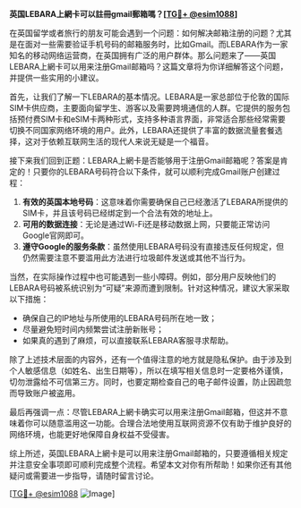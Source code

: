 **英国LEBARA上網卡可以註冊gmail郵箱嗎？[[TG💪+ @esim1088](https://t.me/s/esim1088)]**

在英国留学或者旅行的朋友可能会遇到一个问题：如何解决邮箱注册的问题？尤其是在面对一些需要验证手机号码的邮箱服务时，比如Gmail。而LEBARA作为一家知名的移动网络运营商，在英国拥有广泛的用户群体。那么问题来了——英国LEBARA上網卡可以用来注册Gmail邮箱吗？这篇文章将为你详细解答这个问题，并提供一些实用的小建议。

首先，让我们了解一下LEBARA的基本情况。LEBARA是一家总部位于伦敦的国际SIM卡供应商，主要面向留学生、游客以及需要跨境通信的人群。它提供的服务包括预付费SIM卡和eSIM卡两种形式，支持多种语言界面，非常适合那些经常需要切换不同国家网络环境的用户。此外，LEBARA还提供了丰富的数据流量套餐选择，这对于依赖互联网生活的现代人来说无疑是一个福音。

接下来我们回到正题：LEBARA上網卡是否能够用于注册Gmail邮箱呢？答案是肯定的！只要你的LEBARA号码符合以下条件，就可以顺利完成Gmail账户创建过程：

1. **有效的英国本地号码**：这意味着你需要确保自己已经激活了LEBARA所提供的SIM卡，并且该号码已经绑定到一个合法有效的地址上。
2. **可用的数据连接**：无论是通过Wi-Fi还是移动数据上网，只要能正常访问Google官网即可。
3. **遵守Google的服务条款**：虽然使用LEBARA号码没有直接违反任何规定，但仍然需要注意不要滥用此方法进行垃圾邮件发送或其他不当行为。

当然，在实际操作过程中也可能遇到一些小障碍。例如，部分用户反映他们的LEBARA号码被系统识别为“可疑”来源而遭到限制。针对这种情况，建议大家采取以下措施：

- 确保自己的IP地址与所使用的LEBARA号码所在地一致；
- 尽量避免短时间内频繁尝试注册新账号；
- 如果真的遇到了麻烦，可以直接联系LEBARA客服寻求帮助。

除了上述技术层面的内容外，还有一个值得注意的地方就是隐私保护。由于涉及到个人敏感信息（如姓名、出生日期等），所以在填写相关信息时一定要格外谨慎，切勿泄露给不可信第三方。同时，也要定期检查自己的电子邮件设置，防止因疏忽而导致账户被盗用。

最后再强调一点：尽管LEBARA上網卡确实可以用来注册Gmail邮箱，但这并不意味着你可以随意滥用这一功能。合理合法地使用互联网资源不仅有助于维护良好的网络环境，也能更好地保障自身权益不受侵害。

综上所述，英国LEBARA上網卡是可以用来注册Gmail邮箱的，只要遵循相关规定并注意安全事项即可顺利完成整个流程。希望本文对你有所帮助！如果你还有其他疑问或需要进一步指导，请随时留言讨论。

[[TG💪+ @esim1088](https://t.me/s/esim1088) ![Image](https://i.postimg.cc/4NQfJmqS/Snipaste-2025-05-13-00-14-12.png)]